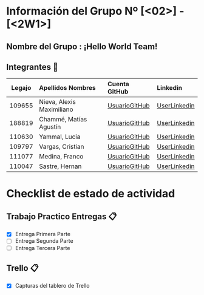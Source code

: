 # Información del Grupo Nº [<02>] - [<2W1>]

## Nombre del Grupo : ¡Hello World Team!


## Integrantes :busts_in_silhouette:

| Legajo| Apellidos Nombres  | Cuenta GitHub | Linkedin
| :------: | :-------- | :-------- | :-------- |
| 109655 | Nieva, Alexis Maximiliano |[UsuarioGitHub](https://github.com/109655-2W1-NievaAlexis)|[UserLinkedin](https://ar.linkedin.com/)|
| 188819 | Chammé, Matías Agustín |[UsuarioGitHub](https://github.com/agusch96)|[UserLinkedin](https://www.linkedin.com/in/agust%C3%ADn-chamm%C3%A9-0041b5193/)|
| 110630 | Yammal, Lucia  |[UsuarioGitHub](https://github.com/luciayammal)|[UserLinkedin](https://ar.linkedin.com/)|
| 109797 | Vargas, Cristian |[UsuarioGitHub](https://github.com/Cristian-Vargas)|[UserLinkedin](https://ar.linkedin.com/)|
| 111077 | Medina, Franco  |[UsuarioGitHub](https://github.com/FranMedi25)|[UserLinkedin](https://ar.linkedin.com/)|
| 110047 | Sastre, Hernan |[UsuarioGitHub](https://github.com/hernansastre)|[UserLinkedin](https://ar.linkedin.com/)|

# Checklist de estado de actividad

## Trabajo Practico Entregas :clipboard:

- [x] Entrega Primera Parte
- [ ] Entrega Segunda Parte
- [ ] Entrega Tercera Parte

## Trello :clipboard:

- [X] Capturas del tablero de Trello


